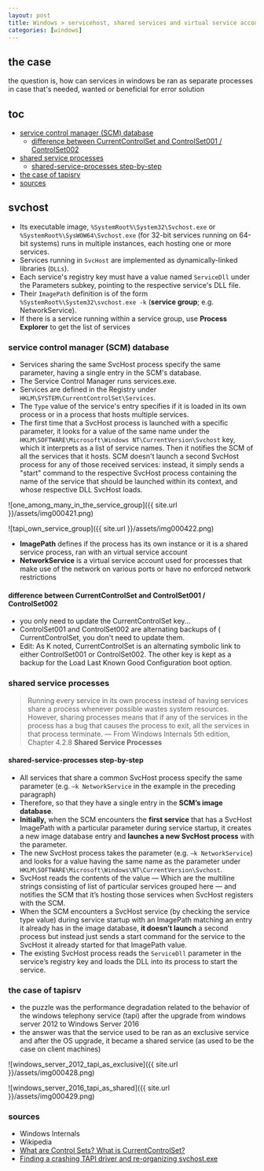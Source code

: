 ```yaml
---
layout: post
title: Windows > servicehost, shared services and virtual service accounts
categories: [windows]
---
```

## the case	
the question is, how can services in windows be ran as separate processes in case that's needed, wanted or beneficial for error solution

## toc
<!-- TOC -->

- [service control manager (SCM) database](#service-control-manager-scm-database)
    - [difference between CurrentControlSet and ControlSet001 / ControlSet002](#difference-between-currentcontrolset-and-controlset001--controlset002)
- [shared service processes](#shared-service-processes)
    - [shared-service-processes step-by-step](#shared-service-processes-step-by-step)
- [the case of tapisrv](#the-case-of-tapisrv)
- [sources](#sources)

<!-- /TOC -->

## svchost
* Its executable image, `%SystemRoot%\System32\Svchost.exe` or `%SystemRoot%\SysWOW64\Svchost.exe` (for 32-bit services running on 64-bit systems) runs in multiple instances, each hosting one or more services.
* Services running in `SvcHost` are implemented as dynamically-linked libraries (`DLLs`). 
* Each service's registry key must have a value named `ServiceDll` under the Parameters subkey, pointing to the respective service's DLL file. 
* Their `ImagePath` definition is of the form `%SystemRoot%\System32\svchost.exe -k` (**service group**; e.g. NetworkService). 
* If there is a service running within a service group, use **Process Explorer** to get the list of services

### service control manager (SCM) database
* Services sharing the same SvcHost process specify the same parameter, having a single entry in the SCM's database. 
* The Service Control Manager runs services.exe. 
* Services are defined in the Registry under `HKLM\SYSTEM\CurrentControlSet\Services`. 
* The `Type` value of the service's entry specifies if it is loaded in its own process or in a process that hosts multiple services.
* The first time that a SvcHost process is launched with a specific parameter, it looks for a value of the same name under the `HKLM\SOFTWARE\Microsoft\Windows NT\CurrentVersion\Svchost` key, which it interprets as a list of service names. Then it notifies the SCM of all the services that it hosts. SCM doesn't launch a second SvcHost process for any of those received services: instead, it simply sends a "start" command to the respective SvcHost process containing the name of the service that should be launched within its context, and whose respective DLL SvcHost loads.

![one_among_many_in_the_service_group]({{ site.url }}/assets/img000421.png)

![tapi_own_service_group]({{ site.url }}/assets/img000422.png)

* **ImagePath** defines if the process has its own instance or it is a shared service process, ran with an virtual service account 
* **NetworkService** is a virtual service account used for processes that make use of the network on various ports or have no enforced network restrictions

#### difference between CurrentControlSet and ControlSet001 / ControlSet002
* you only need to update the CurrentControlSet key...
* ControlSet001 and ControlSet002 are alternating backups of ( CurrentControlSet, you don't need to update them.
* Edit: As K noted, CurrentControlSet is an alternating symbolic link to either ControlSet001 or ControlSet002. The other key is kept as a backup for the Load Last Known Good Configuration boot option.

### shared service processes
> Running every service in its own process instead of having services share a process whenever possible wastes system resources. However, sharing processes means that if any of the services in the process has a bug that causes the process to exit, all the services in that process terminate. 
— From Windows Internals 5th edition, Chapter 4.2.8 **Shared Service Processes**

#### shared-service-processes step-by-step
* All services that share a common SvcHost process specify the same parameter (e.g. `–k NetworkService` in the example in the preceding paragraph) 
* Therefore, so that they have a single entry in the **SCM’s image database**. 
* **Initially,** when the SCM encounters the **first service** that has a SvcHost ImagePath with a particular parameter during service startup, it creates a new image database entry and **launches a new SvcHost process** with the parameter. 
* The new SvcHost process takes the parameter (e.g. `–k NetworkService`) and looks for a value having the same name as the parameter under `HKLM\SOFTWARE\Microsoft\Windows\NT\CurrentVersion\Svchost`. 
* SvcHost reads the contents of the value — Which are the multiline strings consisting of list of particular services grouped here — and notifies the SCM that it’s hosting those services when SvcHost registers with the SCM.
* When the SCM encounters a SvcHost service (by checking the service type value) during service startup with an ImagePath matching an entry it already has in the image database, **it doesn’t launch** a second process but instead just sends a start command for the service to the SvcHost it already started for that ImagePath value. 
* The existing SvcHost process reads the `ServiceDll` parameter in the service’s registry key and loads the DLL into its process to start the
service. 

### the case of tapisrv
* the puzzle was the performance degradation related to the behavior of the windows telephony service (tapi) after the upgrade from windows server 2012 to Windows Server 2016
* the answer was that the service used to be ran as an exclusive service and after the OS upgrade, it became a shared service (as used to be the case on client machines)

![windows_server_2012_tapi_as_exclusive]({{ site.url }}/assets/img000428.png)

![windows_server_2016_tapi_as_shared]({{ site.url }}/assets/img000429.png)

### sources
* Windows Internals
* Wikipedia
* [What are Control Sets? What is CurrentControlSet?](https://web.archive.org/web/20150217152952/http://support.microsoft.com/kb/100010)
* [Finding a crashing TAPI driver and re-organizing svchost.exe](https://www.eventsentry.com/blog/2009/03/troubleshooting-svchostexe.html)